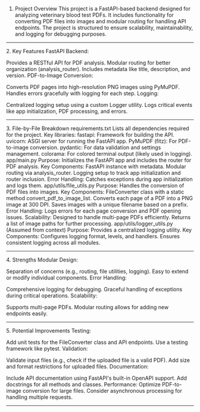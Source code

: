 1. Project Overview
   This project is a FastAPI-based backend designed for analyzing veterinary blood test PDFs. It includes functionality for converting PDF files into images and modular routing for handling API endpoints. The project is structured to ensure scalability, maintainability, and logging for debugging purposes.

<hr>
2. Key Features
FastAPI Backend:


Provides a RESTful API for PDF analysis.
Modular routing for better organization (analysis_router).
Includes metadata like title, description, and version.
PDF-to-Image Conversion:


Converts PDF pages into high-resolution PNG images using PyMuPDF.
Handles errors gracefully with logging for each step.
Logging:


Centralized logging setup using a custom Logger utility.
Logs critical events like app initialization, PDF processing, and errors.
<hr>
3. File-by-File Breakdown
requirements.txt
Lists all dependencies required for the project.
Key libraries:
fastapi: Framework for building the API.
uvicorn: ASGI server for running the FastAPI app.
PyMuPDF (fitz): For PDF-to-image conversion.
pydantic: For data validation and settings management.
colorama: For colored terminal output (likely used in logging).
app/main.py
Purpose: Initializes the FastAPI app and includes the router for PDF analysis.
Key Components:
FastAPI instance with metadata.
Modular routing via analysis_router.
Logging setup to track app initialization and router inclusion.
Error Handling:
Catches exceptions during app initialization and logs them.
app/utils/file_utils.py
Purpose: Handles the conversion of PDF files into images.
Key Components:
FileConverter class with a static method convert_pdf_to_image_list.
Converts each page of a PDF into a PNG image at 300 DPI.
Saves images with a unique filename based on a prefix.
Error Handling:
Logs errors for each page conversion and PDF opening issues.
Scalability:
Designed to handle multi-page PDFs efficiently.
Returns a list of image paths for further processing.
app/utils/logger_utils.py (Assumed from context)
Purpose: Provides a centralized logging utility.
Key Components:
Configures logging format, levels, and handlers.
Ensures consistent logging across all modules.
<hr>
4. Strengths
Modular Design:


Separation of concerns (e.g., routing, file utilities, logging).
Easy to extend or modify individual components.
Error Handling:


Comprehensive logging for debugging.
Graceful handling of exceptions during critical operations.
Scalability:


Supports multi-page PDFs.
Modular routing allows for adding new endpoints easily.
<hr>
5. Potential Improvements
Testing:


Add unit tests for the FileConverter class and API endpoints.
Use a testing framework like pytest.
Validation:


Validate input files (e.g., check if the uploaded file is a valid PDF).
Add size and format restrictions for uploaded files.
Documentation:


Include API documentation using FastAPI's built-in OpenAPI support.
Add docstrings for all methods and classes.
Performance:
Optimize PDF-to-image conversion for large files.
Consider asynchronous processing for handling multiple requests.
<hr>